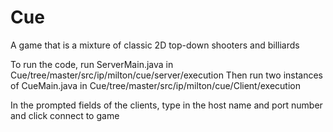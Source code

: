 # Cue
A game that is a mixture of classic 2D top-down shooters and billiards

To run the code, run ServerMain.java in Cue/tree/master/src/ip/milton/cue/server/execution
Then run two instances of CueMain.java in Cue/tree/master/src/ip/milton/cue/Client/execution

In the prompted fields of the clients, type in the host name and port number and click connect to game
